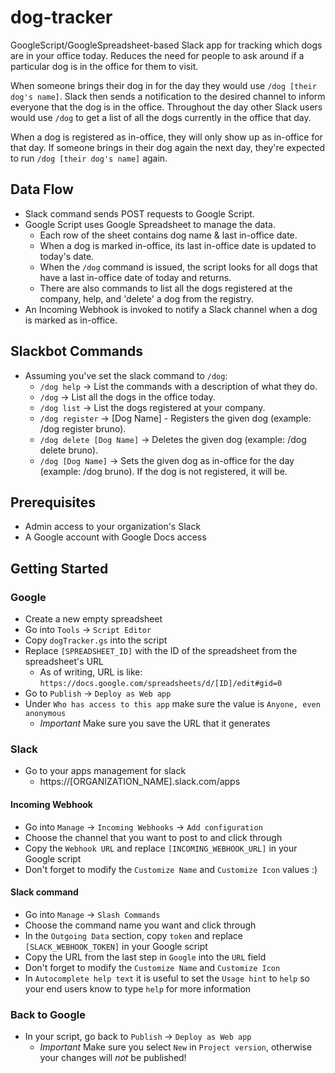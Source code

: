 # dog-tracker
GoogleScript/GoogleSpreadsheet-based Slack app for tracking which dogs are in your office today.
Reduces the need for people to ask around if a particular dog is in the office for them to visit.

When someone brings their dog in for the day they would use `/dog [their dog's name]`.
Slack then sends a notification to the desired channel to inform everyone that the dog is in the office.
Throughout the day other Slack users would use `/dog` to get a list of all the dogs currently in the office that day.

When a dog is registered as in-office, they will only show up as in-office for that day. If someone brings in their
dog again the next day, they're expected to run `/dog [their dog's name]` again.

## Data Flow
- Slack command sends POST requests to Google Script.
- Google Script uses Google Spreadsheet to manage the data.
  - Each row of the sheet contains dog name & last in-office date.
  - When a dog is marked in-office, its last in-office date is updated to today's date.
  - When the `/dog` command is issued, the script looks for all dogs that have a last in-office date of today and returns.
  - There are also commands to list all the dogs registered at the company, help, and 'delete' a dog from the registry.
- An Incoming Webhook is invoked to notify a Slack channel when a dog is marked as in-office.

## Slackbot Commands
- Assuming you've set the slack command to `/dog`:
  - `/dog help` -> List the commands with a description of what they do.
  - `/dog` -> List all the dogs in the office today.
  - `/dog list` -> List the dogs registered at your company.
  - `/dog register` -> [Dog Name] - Registers the given dog (example: /dog register bruno).
  - `/dog delete [Dog Name]` -> Deletes the given dog (example: /dog delete bruno).
  - `/dog [Dog Name]` -> Sets the given dog as in-office for the day (example: /dog bruno). If the dog is not registered, it will be.

## Prerequisites
- Admin access to your organization's Slack
- A Google account with Google Docs access

## Getting Started

### Google
- Create a new empty spreadsheet
- Go into `Tools` -> `Script Editor`
- Copy `dogTracker.gs` into the script
- Replace `[SPREADSHEET_ID]` with the ID of the spreadsheet from the spreadsheet's URL
  - As of writing, URL is like: `https://docs.google.com/spreadsheets/d/[ID]/edit#gid=0`
- Go to `Publish` -> `Deploy as Web app`
- Under `Who has access to this app` make sure the value is `Anyone, even anonymous`
  - *Important* Make sure you save the URL that it generates

### Slack
- Go to your apps management for slack
  - https://[ORGANIZATION_NAME].slack.com/apps

#### Incoming Webhook
- Go into `Manage` -> `Incoming Webhooks` -> `Add configuration`
- Choose the channel that you want to post to and click through
- Copy the `Webhook URL` and replace `[INCOMING_WEBHOOK_URL]` in your Google script
- Don't forget to modify the `Customize Name` and `Customize Icon` values :)

#### Slack command
- Go into `Manage` -> `Slash Commands`
- Choose the command name you want and click through
- In the `Outgoing Data` section, copy `token` and replace `[SLACK_WEBHOOK_TOKEN]` in your Google script
- Copy the URL from the last step in `Google` into the `URL` field
- Don't forget to modify the `Customize Name` and `Customize Icon`
- In `Autocomplete help text` it is useful to set the `Usage hint` to `help` so your end users know to type `help` for more information

### Back to Google
- In your script, go back to `Publish` -> `Deploy as Web app`
  - *Important* Make sure you select `New` in `Project version`, otherwise your changes will *not* be published!

